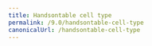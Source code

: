 ```yaml
---
title: Handsontable cell type
permalink: /9.0/handsontable-cell-type
canonicalUrl: /handsontable-cell-type
---
```

